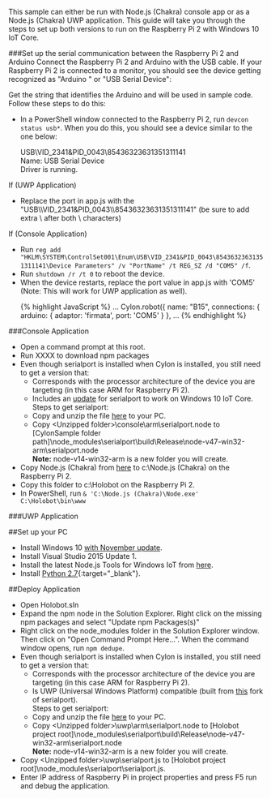 This sample can either be run with Node.js (Chakra) console app or as a Node.js (Chakra) UWP application.
This guide will take you through the steps to set up both versions to run on the Raspberry Pi 2 with 
Windows 10 IoT Core.

###Set up the serial communication between the Raspberry Pi 2 and Arduino
Connect the Raspberry Pi 2 and Arduino with the USB cable. If your Raspberry Pi 2 is connected to a monitor, 
you should see the device getting recognized as "Arduino <type>" or "USB Serial Device":

Get the string that identifies the Arduino and will be used in sample code. Follow these steps to do this:

* In a PowerShell window connected to the Raspberry Pi 2, run `devcon status usb*`. When you do this, you should see a device similar to the one below:

   USB\VID_2341&PID_0043\85436323631351311141  
   Name: USB Serial Device  
   Driver is running.
   
If (UWP Application)
* Replace the port in app.js with the "USB\\\VID_2341&PID_0043\\\85436323631351311141" (be sure to add extra \ after both \\ characters)

If (Console Application)
* Run `reg add "HKLM\SYSTEM\ControlSet001\Enum\USB\VID_2341&PID_0043\85436323631351311141\Device Parameters" /v "PortName" /t REG_SZ /d "COM5" /f`.
* Run `shutdown /r /t 0` to reboot the device.
* When the device restarts, replace the port value in app.js with 'COM5' (Note: This will work for UWP application as well).

<UL>
{% highlight JavaScript %}
...
Cylon.robot({
    name: "B15",
    connections: {
        arduino: { adaptor: 'firmata', port: 'COM5' }
    },
	...
{% endhighlight %}
</UL>


###Console Application
* Open a command prompt at this root.
* Run XXXX to download npm packages
* Even though serialport is installed when Cylon is installed, you still need to get a version that:  
  * Corresponds with the processor architecture of the device you are targeting (in this case ARM for Raspberry Pi 2).
  * Includes an [update](https://github.com/voodootikigod/node-serialport/pull/550) for serialport to work on Windows 10 IoT Core.  
  Steps to get serialport:  
  * Copy and unzip the file [here](https://github.com/ms-iot/ntvsiot/releases/download/2.0.4/serialport_WinIoT.zip) to your PC.
  * Copy &lt;Unzipped folder&gt;\console\arm\serialport.node to [CylonSample folder path]\node_modules\serialport\build\Release\node-v47-win32-arm\serialport.node  
    **Note:** node-v14-win32-arm is a new folder you will create.
* Copy Node.js (Chakra) from [here](XXXX) to c:\Node.js (Chakra) on the Raspberry Pi 2.
* Copy this folder to c:\Holobot on the Raspberry Pi 2.
* In PowerShell, run `& 'C:\Node.js (Chakra)\Node.exe' C:\Holobot\bin\www`


###UWP Application

##Set up your PC
* Install Windows 10 [with November update](http://windows.microsoft.com/en-us/windows-10/windows-update-faq).
* Install Visual Studio 2015 Update 1.
* Install the latest Node.js Tools for Windows IoT from [here](https://github.com/ms-iot/ntvsiot/releases).
* Install [Python 2.7](https://www.python.org/downloads/){:target="_blank"}.


##Deploy Application
* Open Holobot.sln
* Expand the npm node in the Solution Explorer. Right click on the missing npm packages and select "Update npm Packages(s)"
* Right click on the node_modules folder in the Solution Explorer window. Then click on "Open Command Prompt Here...". 
  When the command window opens, run `npm dedupe`.
* Even though serialport is installed when Cylon is installed, you still need to get a version that:  
  * Corresponds with the processor architecture of the device you are targeting (in this case ARM for Raspberry Pi 2).
  * Is UWP (Universal Windows Platform) compatible (built from [this](https://github.com/ms-iot/node-serialport/tree/uwp) fork of serialport).  
  Steps to get serialport:
  * Copy and unzip the file [here](https://github.com/ms-iot/ntvsiot/releases/download/2.0.4/serialport_WinIoT.zip) to your PC.
  * Copy &lt;Unzipped folder&gt;\uwp\arm\serialport.node to [Holobot project root]\node_modules\serialport\build\Release\node-v47-win32-arm\serialport.node  
    **Note:** node-v14-win32-arm is a new folder you will create.
* Copy &lt;Unzipped folder&gt;\uwp\serialport.js to [Holobot project root]\node_modules\serialport\serialport.js.
* Enter IP address of Raspberry Pi in project properties and press F5 run and debug the application.